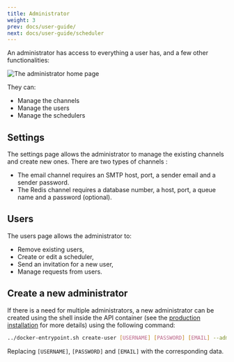```yaml
---
title: Administrator
weight: 3
prev: docs/user-guide/
next: docs/user-guide/scheduler
---
```


An administrator has access to everything a user has, and a few other functionalities:

![The administrator home page](/screenshots/admin-home.png)

They can:
- Manage the channels
- Manage the users
- Manage the schedulers

## Settings

The settings page allows the administrator to manage the existing channels and create new ones.
There are two types of channels :
- The email channel requires an SMTP host, port, a sender email and a sender password.
- The Redis channel requires a database number, a host, port, a queue name and a password (optional).

## Users

The users page allows the administrator to:
- Remove existing users,
- Create or edit a scheduler,
- Send an invitation for a new user,
- Manage requests from users. 

## Create a new administrator

If there is a need for multiple administrators, a new administrator can be created using the shell inside the API container (see the [production installation](../../installation/production) for more details) using the following command:

```bash
../docker-entrypoint.sh create-user [USERNAME] [PASSWORD] [EMAIL] --admin
```
Replacing `[USERNAME]`, `[PASSWORD]` and `[EMAIL]` with the corresponding data.